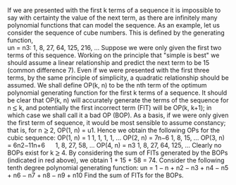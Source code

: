   If we are presented with the first k terms of a sequence it is impossible to say with certainty the value of the next term, as there are infinitely many polynomial functions that can model the sequence.  As an example, let us consider the sequence of cube numbers. This is defined by the generating function, <br />un = n3: 1, 8, 27, 64, 125, 216, ...  Suppose we were only given the first two terms of this sequence. Working on the principle that &quot;simple is best&quot; we should assume a linear relationship and predict the next term to be 15 (common difference 7). Even if we were presented with the first three terms, by the same principle of simplicity, a quadratic relationship should be assumed.  We shall define OP(k, n) to be the nth term of the optimum polynomial generating function for the first k terms of a sequence. It should be clear that OP(k, n) will accurately generate the terms of the sequence for n <img src='images/symbol_le.gif' width='10' height='12' alt='&le;' border='0' style='vertical-align:middle;' /> k, and potentially the first incorrect term (FIT) will be OP(k, k+1); in which case we shall call it a bad OP (BOP).  As a basis, if we were only given the first term of sequence, it would be most sensible to assume constancy; that is, for n <img src='images/symbol_ge.gif' width='10' height='12' alt='&ge;' border='0' style='vertical-align:middle;' /> 2, OP(1, n) = u1.  Hence we obtain the following OPs for the cubic sequence:        OP(1, n) = 1  1, 1, 1, 1, ...      OP(2, n) = 7n<img src='images/symbol_minus.gif' width='9' height='3' alt='&minus;' border='0' style='vertical-align:middle;' />6  1, 8, 15, ...      OP(3, n) = 6n2<img src='images/symbol_minus.gif' width='9' height='3' alt='&minus;' border='0' style='vertical-align:middle;' />11n+6&nbsp;&nbsp;&nbsp;&nbsp;&nbsp;  1, 8, 27, 58, ...      OP(4, n) = n3  1, 8, 27, 64, 125, ...        Clearly no BOPs exist for k <img src='images/symbol_ge.gif' width='10' height='12' alt='&ge;' border='0' style='vertical-align:middle;' /> 4.  By considering the sum of FITs generated by the BOPs (indicated in red above), we obtain 1 + 15 + 58 = 74.  Consider the following tenth degree polynomial generating function:  un = 1 <img src='images/symbol_minus.gif' width='9' height='3' alt='&minus;' border='0' style='vertical-align:middle;' /> n + n2 <img src='images/symbol_minus.gif' width='9' height='3' alt='&minus;' border='0' style='vertical-align:middle;' /> n3 + n4 <img src='images/symbol_minus.gif' width='9' height='3' alt='&minus;' border='0' style='vertical-align:middle;' /> n5 + n6 <img src='images/symbol_minus.gif' width='9' height='3' alt='&minus;' border='0' style='vertical-align:middle;' /> n7 + n8 <img src='images/symbol_minus.gif' width='9' height='3' alt='&minus;' border='0' style='vertical-align:middle;' /> n9 + n10  Find the sum of FITs for the BOPs.    